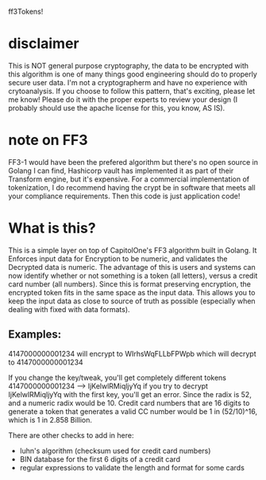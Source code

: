ff3Tokens!

# disclaimer
This is NOT general purpose cryptography, the data to be encrypted with this algorithm is one of many things good engineering should do to properly secure user data. I'm not a cryptographerm and have no experience with crytoanalysis. If you choose to follow this pattern, that's exciting, please let me know! Please do it with the proper experts to review your design (I probably should use the apache license for this, you know, AS IS). 

# note on FF3
FF3-1 would have been the prefered algorithm but there's no open source in Golang I can find, Hashicorp vault has implemented it as part of their Transform engine, but it's expensive. For a commercial implementation of tokenization, I do recommend having the crypt be in software that meets all your compliance requirements. Then this code is just application code!

# What is this?
This is a simple layer on top of CapitolOne's FF3 algorithm built in Golang. It Enforces input data for Encryption to be numeric, and validates the Decrypted data is numeric. The advantage of this is users and systems can now identify whether or not something is a token (all letters), versus a credit card number (all numbers). Since this is format preserving encryption, the encrypted token fits in the same space as the input data. This allows you to keep the input data as close to source of truth as possible (especially when dealing with fixed with data formats).

## Examples:
4147000000001234 will encrypt to WIrhsWqFLLbFPWpb which will decrypt to 4147000000001234

If you change the key/tweak, you'll get completely different tokens
4147000000001234 --> IjKelwlRMiqljyYq
if you try to decrypt IjKelwlRMiqljyYq with the first key, you'll get an error. Since the radix is 52, and a numeric radix would be 10. Credit card numbers that are 16 digits to generate a token that generates a valid CC number would be 1 in (52/10)^16, which is 1 in 2.858 Billion. 

There are other checks to add in here:
* luhn's algorithm (checksum used for credit card numbers) 
* BIN database for the first 6 digits of a credit card
* regular expressions to validate the length and format for some cards  


